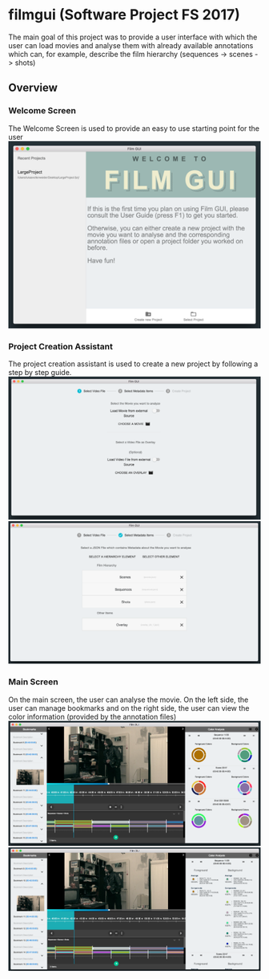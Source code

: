 # filmgui (Software Project FS 2017)
The main goal of this project was to provide a user interface with which the user can load movies and analyse them with already available annotations which can, for example, describe the film hierarchy (sequences -> scenes -> shots)

## Overview

### Welcome Screen
The Welcome Screen is used to provide an easy to use starting point for the user
![WelcomeScreen](https://github.com/lukvol/filmgui/blob/master/images/WelcomeScreen.png)

### Project Creation Assistant
The project creation assistant is used to create a new project by following a step by step guide.
![CreateProject1](https://github.com/lukvol/filmgui/blob/master/images/CreateProject1.png)
![CreateProject1](https://github.com/lukvol/filmgui/blob/master/images/CreateProject2.png)

### Main Screen
On the main screen, the user can analyse the movie. On the left side, the user can manage bookmarks and on the right side, the user can view the color information (provided by the annotation files)
![MainScreen1](https://github.com/lukvol/filmgui/blob/master/images/MainScreen1.png)
![MainScreen2](https://github.com/lukvol/filmgui/blob/master/images/MainScreen2.png)
